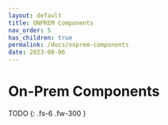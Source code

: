 ```yaml
---
layout: default
title: ONPREM Components
nav_order: 5
has_children: true
permalink: /docs/onprem-components
date: 2023-08-06
---
```


# On-Prem Components

TODO
{: .fs-6 .fw-300 }
